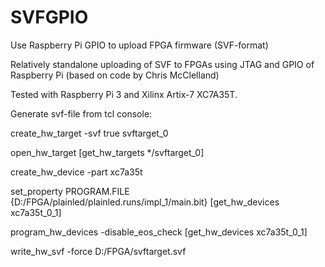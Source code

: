 # SVFGPIO
Use Raspberry Pi GPIO to upload FPGA firmware (SVF-format)

Relatively standalone uploading of SVF to FPGAs using JTAG and GPIO of Raspberry Pi (based on code by Chris McClelland)


Tested with Raspberry Pi 3 and Xilinx Artix-7 XC7A35T.


Generate svf-file from tcl console:

create_hw_target -svf true svftarget_0

open_hw_target [get_hw_targets */svftarget_0]

create_hw_device -part xc7a35t

set_property PROGRAM.FILE {D:/FPGA/plainled/plainled.runs/impl_1/main.bit} [get_hw_devices xc7a35t_0_1]

program_hw_devices -disable_eos_check [get_hw_devices xc7a35t_0_1]

write_hw_svf -force D:/FPGA/svftarget.svf
